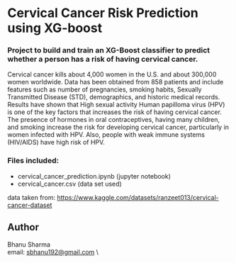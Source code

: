 # Cervical Cancer Risk Prediction using XG-boost

### Project to build and train an XG-Boost classifier to predict whether a person has a risk of having cervical cancer.

 
Cervical cancer kills about 4,000 women in the U.S. and 
about 300,000 women worldwide. Data has been 
obtained from 858 patients and include features
such as number of pregnancies, smoking habits,
Sexually Transmitted Disease (STD), demographics,
and historic medical records. Results have shown 
that High sexual activity Human papilloma virus 
(HPV) is one of the key factors that increases
the risk of having cervical cancer. The presence of hormones in oral contraceptives, having many children, and smoking increase the risk for developing cervical cancer, particularly in women infected with HPV. Also, people with weak immune systems (HIV/AIDS) have high risk of HPV.
    

###  Files included:

* cervical_cancer_prediction.ipynb (jupyter notebook)
* cervical_cancer.csv (data set used)

data taken from: https://www.kaggle.com/datasets/ranzeet013/cervical-cancer-dataset
## Author
Bhanu Sharma \
email: sbhanu192@gmail.com \


  